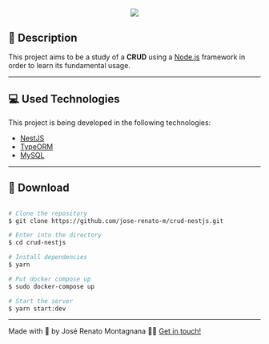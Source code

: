 <h1 align="center">
  <img src="https://ik.imagekit.io/dfw3q47dv0/NestJS_logo_01_3yoMPeRU9.png">
</h1>

## 📝 Description

This project aims to be a study of a **CRUD** using a [Node.js](https://nodejs.org/en/) framework in order to learn its fundamental usage.

---

## 💻 Used Technologies

This project is being developed in the following technologies:

- [NestJS](https://nestjs.com/)
- [TypeORM](https://typeorm.io/#/)
- [MySQL](https://www.mysql.com/)

---

## 📁 Download

```bash

# Clone the repository
$ git clone https://github.com/jose-renato-m/crud-nestjs.git

# Enter into the directory
$ cd crud-nestjs

# Install dependencies
$ yarn

# Put docker compose up
$ sudo docker-compose up

# Start the server
$ yarn start:dev
```

---

Made with <span role="img" arial-label="coração">💙</span> by José Renato Montagnana <span role="img" arial-label="saudação">👋🏻</span> [Get in touch!](https://www.linkedin.com/in/joserenato-devfullstack/)


